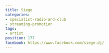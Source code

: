 ```yaml
---
title: Siege
categories:
- specialist-radio-and-club
- streaming-promotion
tags:
- artist
position: 177
facebook: https://www.facebook.com/siege.dj/
---
```


